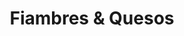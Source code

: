---
title: "Fiambres & Quesos"
url: /ciudad-autonoma-de-buenos-aires/fiambres-y-quesos/
shop: charcutería
---